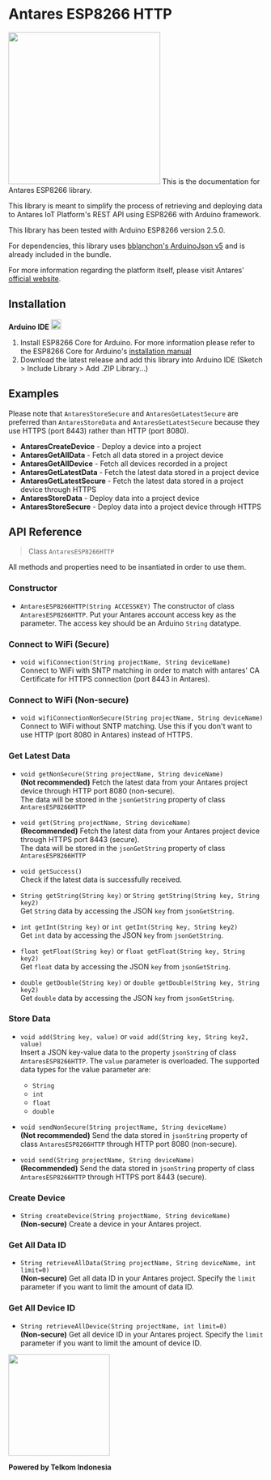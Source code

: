 # Antares ESP8266 HTTP  
<img src="http://i64.tinypic.com/2gsmuxc.jpg" width="300">  
This is the documentation for Antares ESP8266 library.  

This library is meant to simplify the process of retrieving and deploying data to Antares IoT Platform's REST API using ESP8266 with Arduino framework.  

This library has been tested with Arduino ESP8266 version 2.5.0.

For dependencies, this library uses [bblanchon's ArduinoJson v5](https://github.com/bblanchon/ArduinoJson) and is already included in the bundle.    

For more information regarding the platform itself, please visit Antares' [official website](https://antares.id/).

## Installation  
**Arduino IDE** <img src="https://camo.githubusercontent.com/647cefc4a331bc5ab2a760d3c731b9d0b3f1259b/68747470733a2f2f7777772e61726475696e6f2e63632f66617669636f6e2e69636f" width="20">  
1. Install ESP8266 Core for Arduino. For more information please refer to the ESP8266 Core for Arduino's [installation manual](https://github.com/esp8266/Arduino#installing-with-boards-manager)
2. Download the latest release and add this library into Arduino IDE (Sketch > Include Library > Add .ZIP Library...)  

## Examples
Please note that `AntaresStoreSecure` and `AntaresGetLatestSecure` are preferred than `AntaresStoreData` and `AntaresGetLatestSecure` because they use HTTPS (port 8443) rather than HTTP (port 8080).  

* **AntaresCreateDevice** - Deploy a device into a project  
* **AntaresGetAllData** - Fetch all data stored in a project device  
* **AntaresGetAllDevice** - Fetch all devices recorded in a project  
* **AntaresGetLatestData** - Fetch the latest data stored in a project device
* **AntaresGetLatestSecure** - Fetch the latest data stored in a project device through HTTPS  
* **AntaresStoreData** - Deploy data into a project device
* **AntaresStoreSecure** - Deploy data into a project device through HTTPS  

## API Reference

> Class `AntaresESP8266HTTP`  

All methods and properties need to be insantiated in order to use them.

### Constructor
* `AntaresESP8266HTTP(String ACCESSKEY)`
The constructor of class `AntaresESP8266HTTP`. Put your Antares account access key as the parameter. The access key should be an Arduino `String` datatype.

### Connect to WiFi (Secure)
* `void wifiConnection(String projectName, String deviceName)`  
Connect to WiFi with SNTP matching in order to match with antares' CA Certificate for HTTPS connection (port 8443 in Antares).  

### Connect to WiFi (Non-secure)
* `void wifiConnectionNonSecure(String projectName, String deviceName)`  
Connect to WiFi without SNTP matching. Use this if you don't want to use HTTP (port 8080 in Antares) instead of HTTPS.

### Get Latest Data
* `void getNonSecure(String projectName, String deviceName)`  
**(Not recommended)** Fetch the latest data from your Antares project device through HTTP port 8080 (non-secure).   
The data will be stored in the `jsonGetString` property of class `AntaresESP8266HTTP`  

* `void get(String projectName, String deviceName)`  
**(Recommended)** Fetch the latest data from your Antares project device through HTTPS port 8443 (secure).   
The data will be stored in the `jsonGetString` property of class `AntaresESP8266HTTP`  

* `void getSuccess()`  
Check if the latest data is successfully received.

* `String getString(String key)` or `String getString(String key, String key2)`     
Get `String` data by accessing the JSON `key` from `jsonGetString`.  

* `int getInt(String key)` or `int getInt(String key, String key2)`  
Get `int` data by accessing the JSON `key` from `jsonGetString`.  

* `float getFloat(String key)` or `float getFloat(String key, String key2)`  
Get `float` data by accessing the JSON `key` from `jsonGetString`.  

* `double getDouble(String key)` or `double getDouble(String key, String key2)`  
Get `double` data by accessing the JSON `key` from `jsonGetString`.  

### Store Data
* `void add(String key, value)` or `void add(String key, String key2, value)`   
Insert a JSON key-value data to the property `jsonString` of class `AntaresESP8266HTTP`. The `value` parameter is overloaded. The supported data types for the value parameter are:
    * `String`
    * `int`
    * `float`
    * `double`  

* `void sendNonSecure(String projectName, String deviceName)`    
**(Not recommended)** Send the data stored in `jsonString` property of class `AntaresESP8266HTTP` through HTTP port 8080 (non-secure).  

* `void send(String projectName, String deviceName)`  
**(Recommended)** Send the data stored in `jsonString` property of class `AntaresESP8266HTTP` through HTTPS port 8443 (secure).  

### Create Device
* `String createDevice(String projectName, String deviceName)`  
**(Non-secure)** Create a device in your Antares project.  

### Get All Data ID
* `String retrieveAllData(String projectName, String deviceName, int limit=0)`  
**(Non-secure)** Get all data ID in your Antares project. Specify the `limit` parameter if you want to limit the amount of data ID.  

### Get All Device ID
* `String retrieveAllDevice(String projectName, int limit=0)`  
**(Non-secure)** Get all device ID in your Antares project. Specify the `limit` parameter if you want to limit the amount of device ID.  

<img src="https://upload.wikimedia.org/wikipedia/id/thumb/c/c4/Telkom_Indonesia_2013.svg/1200px-Telkom_Indonesia_2013.svg.png" width="200">  

**Powered by Telkom Indonesia**  
